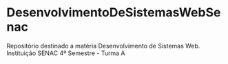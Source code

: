# DesenvolvimentoDeSistemasWebSenac
Repositório destinado a matéria Desenvolvimento de Sistemas Web.
Instituição SENAC
4ª Semestre - Turma A

